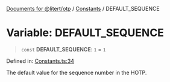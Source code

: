 [Documents for @litert/otp](../../index.md) / [Constants](../index.md) / DEFAULT\_SEQUENCE

# Variable: DEFAULT\_SEQUENCE

> `const` **DEFAULT\_SEQUENCE**: `1` = `1`

Defined in: [Constants.ts:34](https://github.com/litert/otp.js/blob/master/src/lib/Constants.ts#L34)

The default value for the sequence number in the HOTP.
